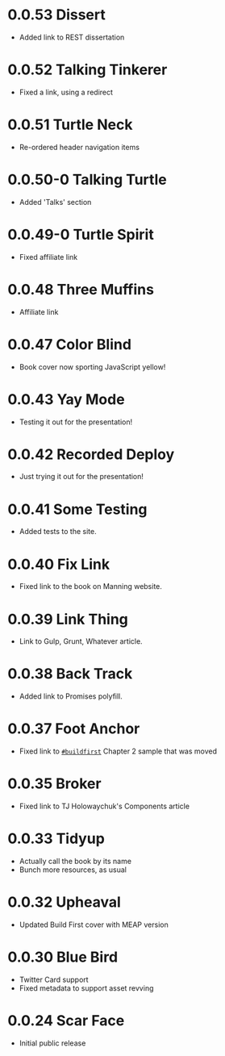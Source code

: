 # 0.0.53 Dissert

- Added link to REST dissertation

# 0.0.52 Talking Tinkerer

- Fixed a link, using a redirect

# 0.0.51 Turtle Neck

- Re-ordered header navigation items

# 0.0.50-0 Talking Turtle

- Added 'Talks' section

# 0.0.49-0 Turtle Spirit

- Fixed affiliate link

# 0.0.48 Three Muffins

- Affiliate link

# 0.0.47 Color Blind

- Book cover now sporting JavaScript yellow!

# 0.0.43 Yay Mode

- Testing it out for the presentation!

# 0.0.42 Recorded Deploy

- Just trying it out for the presentation!

# 0.0.41 Some Testing

- Added tests to the site.

# 0.0.40 Fix Link

- Fixed link to the book on Manning website.

# 0.0.39 Link Thing

- Link to Gulp, Grunt, Whatever article.

# 0.0.38 Back Track

- Added link to Promises polyfill.

# 0.0.37 Foot Anchor

- Fixed link to [`#buildfirst`](http://bevacqua.io/bf) Chapter 2 sample that was moved

# 0.0.35 Broker

- Fixed link to TJ Holowaychuk's Components article

# 0.0.33 Tidyup

- Actually call the book by its name
- Bunch more resources, as usual

# 0.0.32 Upheaval

- Updated Build First cover with MEAP version

# 0.0.30 Blue Bird

- Twitter Card support
- Fixed metadata to support asset revving

# 0.0.24 Scar Face

- Initial public release
